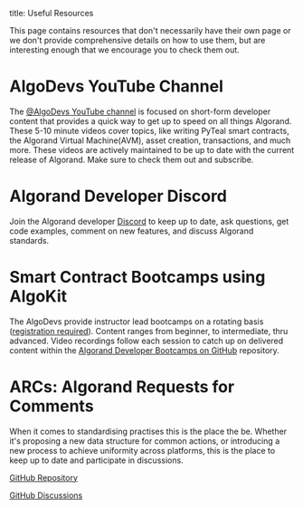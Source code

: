 title: Useful Resources

This page contains resources that don't necessarily have their own page or we don't provide comprehensive details on how to use them, but are interesting enough that we encourage you to check them out.

# AlgoDevs YouTube Channel

The [@AlgoDevs YouTube channel](https://www.youtube.com/@algodevs) is focused on short-form developer content that provides a quick way to get up to speed on all things Algorand. These 5-10 minute videos cover topics, like writing PyTeal smart contracts, the Algorand Virtual Machine(AVM), asset creation, transactions, and much more. These videos are actively maintained to be up to date with the current release of Algorand. Make sure to check them out and subscribe.

# Algorand Developer Discord

Join the Algorand developer [Discord](https://discord.gg/algorand) to keep up to date, ask questions, get code examples, comment on new features, and discuss Algorand standards. 

# Smart Contract Bootcamps using AlgoKit

The AlgoDevs provide instructor lead bootcamps on a rotating basis ([registration required](https://developer.algorand.org/bootcamp)). Content ranges from beginner, to intermediate, thru advanced. Video recordings follow each session to catch up on delivered content within the [Algorand Developer Bootcamps on GitHub](https://github.com/algorand-bootcamp) repository.

# ARCs: Algorand Requests for Comments

When it comes to standardising practises this is the place the be. Whether it's proposing a new data structure for common actions, or introducing a new process to achieve uniformity across platforms, this is the place to keep up to date and participate in discussions.

[GitHub Repository](https://github.com/algorandfoundation/ARCs)

[GitHub Discussions](https://github.com/algorandfoundation/ARCs/issues)
